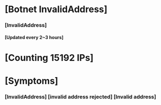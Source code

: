 # [Botnet InvalidAddress]
### [InvalidAddress]
#### [Updated every 2~3 hours]

# [Counting 15192 IPs]

# [Symptoms] 

###   [InvalidAddress] [invalid address rejected] [Invalid address]
